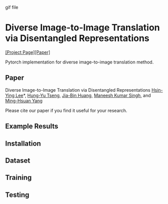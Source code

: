 gif file

# Diverse Image-to-Image Translation via Disentangled Representations
[[Project Page]]()[[Paper]]()

Pytorch implementation for diverse image-to-image translation method.

## Paper
Diverse Image-to-Image Translation via Disentangled Representations
[Hsin-Ying Lee](http://vllab.ucmerced.edu/hylee/)\*, [Hung-Yu Tseng](https://sites.google.com/site/hytseng0509/), [Jia-Bin Huang](https://filebox.ece.vt.edu/~jbhuang/), [Maneesh Kumar Singh](https://scholar.google.com/citations?user=hdQhiFgAAAAJ), and [Ming-Hsuan Yang](http://faculty.ucmerced.edu/mhyang/)

Please cite our paper if you find it useful for your research.

## Example Results

## Installation

## Dataset

## Training

## Testing
